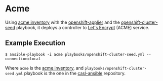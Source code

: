 # Acme

Using [acme inventory](../inventory/acme) with the [openshift-applier](https://github.com/redhat-cop/casl-ansible/roles/openshift-applier) and the [openshift-cluster-seed](https://github.com/redhat-cop/casl-ansible/playbooks/openshift-cluster-seed.yml) playbook, it deploys a controller to [Let's Encrypt](https://letsencrypt.org/) (ACME) service. 

## Example Execution

``` 
$ ansible-playbook -i acme playbooks/openshift-cluster-seed.yml --connection=local
```

Where `acme` is the [acme inventory](../inventory/acme), and `playbooks/openshift-cluster-seed.yml` playbook is the one in the [casl-ansible](https://github.com/redhat-cop/casl-ansible) repository.
